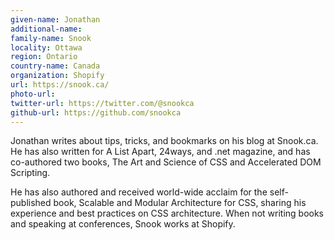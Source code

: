 ```yaml
---
given-name: Jonathan	
additional-name: 
family-name: Snook
locality: Ottawa
region: Ontario
country-name: Canada
organization: Shopify
url: https://snook.ca/
photo-url: 
twitter-url: https://twitter.com/@snookca 
github-url: https://github.com/snookca 
---
```

Jonathan writes about tips, tricks, and bookmarks on his blog at Snook.ca. He has also written for A List Apart, 24ways, and .net magazine, and has co-authored two books, The Art and Science of CSS and Accelerated DOM Scripting.

He has also authored and received world-wide acclaim for the self-published book, Scalable and Modular Architecture for CSS, sharing his experience and best practices on CSS architecture. When not writing books and speaking at conferences, Snook works at Shopify.
